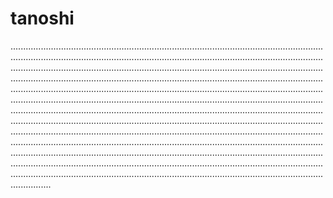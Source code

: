 # tanoshi
............................................................................................................................................................................................................................................................................................................................................................................................................................................................................................................................................................................................................................................................................................................................................................................................................................................................................................................................................................................................................................................................................................................................................................................................................................................................................................................................................................................................................................................................................................................................................................................................................................................................................................